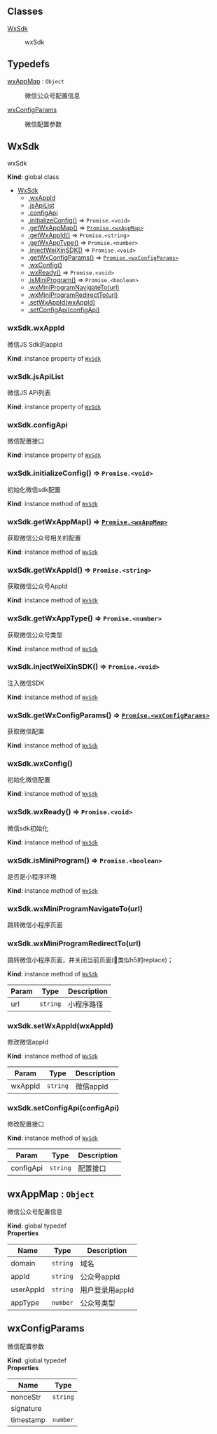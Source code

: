 ## Classes

<dl>
<dt><a href="#WxSdk">WxSdk</a></dt>
<dd><p>wxSdk</p>
</dd>
</dl>

## Typedefs

<dl>
<dt><a href="#wxAppMap">wxAppMap</a> : <code>Object</code></dt>
<dd><p>微信公众号配置信息</p>
</dd>
<dt><a href="#wxConfigParams">wxConfigParams</a></dt>
<dd><p>微信配置参数</p>
</dd>
</dl>

<a name="WxSdk"></a>

## WxSdk
wxSdk

**Kind**: global class  

* [WxSdk](#WxSdk)
    * [.wxAppId](#WxSdk+wxAppId)
    * [.jsApiList](#WxSdk+jsApiList)
    * [.configApi](#WxSdk+configApi)
    * [.initializeConfig()](#WxSdk+initializeConfig) ⇒ <code>Promise.&lt;void&gt;</code>
    * [.getWxAppMap()](#WxSdk+getWxAppMap) ⇒ [<code>Promise.&lt;wxAppMap&gt;</code>](#wxAppMap)
    * [.getWxAppId()](#WxSdk+getWxAppId) ⇒ <code>Promise.&lt;string&gt;</code>
    * [.getWxAppType()](#WxSdk+getWxAppType) ⇒ <code>Promise.&lt;number&gt;</code>
    * [.injectWeiXinSDK()](#WxSdk+injectWeiXinSDK) ⇒ <code>Promise.&lt;void&gt;</code>
    * [.getWxConfigParams()](#WxSdk+getWxConfigParams) ⇒ [<code>Promise.&lt;wxConfigParams&gt;</code>](#wxConfigParams)
    * [.wxConfig()](#WxSdk+wxConfig)
    * [.wxReady()](#WxSdk+wxReady) ⇒ <code>Promise.&lt;void&gt;</code>
    * [.isMiniProgram()](#WxSdk+isMiniProgram) ⇒ <code>Promise.&lt;boolean&gt;</code>
    * [.wxMiniProgramNavigateTo(url)](#WxSdk+wxMiniProgramNavigateTo)
    * [.wxMiniProgramRedirectTo(url)](#WxSdk+wxMiniProgramRedirectTo)
    * [.setWxAppId(wxAppId)](#WxSdk+setWxAppId)
    * [.setConfigApi(configApi)](#WxSdk+setConfigApi)

<a name="WxSdk+wxAppId"></a>

### wxSdk.wxAppId
微信JS Sdk的appId

**Kind**: instance property of [<code>WxSdk</code>](#WxSdk)  
<a name="WxSdk+jsApiList"></a>

### wxSdk.jsApiList
微信JS APi列表

**Kind**: instance property of [<code>WxSdk</code>](#WxSdk)  
<a name="WxSdk+configApi"></a>

### wxSdk.configApi
微信配置接口

**Kind**: instance property of [<code>WxSdk</code>](#WxSdk)  
<a name="WxSdk+initializeConfig"></a>

### wxSdk.initializeConfig() ⇒ <code>Promise.&lt;void&gt;</code>
初始化微信sdk配置

**Kind**: instance method of [<code>WxSdk</code>](#WxSdk)  
<a name="WxSdk+getWxAppMap"></a>

### wxSdk.getWxAppMap() ⇒ [<code>Promise.&lt;wxAppMap&gt;</code>](#wxAppMap)
获取微信公众号相关的配置

**Kind**: instance method of [<code>WxSdk</code>](#WxSdk)  
<a name="WxSdk+getWxAppId"></a>

### wxSdk.getWxAppId() ⇒ <code>Promise.&lt;string&gt;</code>
获取微信公众号AppId

**Kind**: instance method of [<code>WxSdk</code>](#WxSdk)  
<a name="WxSdk+getWxAppType"></a>

### wxSdk.getWxAppType() ⇒ <code>Promise.&lt;number&gt;</code>
获取微信公众号类型

**Kind**: instance method of [<code>WxSdk</code>](#WxSdk)  
<a name="WxSdk+injectWeiXinSDK"></a>

### wxSdk.injectWeiXinSDK() ⇒ <code>Promise.&lt;void&gt;</code>
注入微信SDK

**Kind**: instance method of [<code>WxSdk</code>](#WxSdk)  
<a name="WxSdk+getWxConfigParams"></a>

### wxSdk.getWxConfigParams() ⇒ [<code>Promise.&lt;wxConfigParams&gt;</code>](#wxConfigParams)
获取微信配置

**Kind**: instance method of [<code>WxSdk</code>](#WxSdk)  
<a name="WxSdk+wxConfig"></a>

### wxSdk.wxConfig()
初始化微信配置

**Kind**: instance method of [<code>WxSdk</code>](#WxSdk)  
<a name="WxSdk+wxReady"></a>

### wxSdk.wxReady() ⇒ <code>Promise.&lt;void&gt;</code>
微信sdk初始化

**Kind**: instance method of [<code>WxSdk</code>](#WxSdk)  
<a name="WxSdk+isMiniProgram"></a>

### wxSdk.isMiniProgram() ⇒ <code>Promise.&lt;boolean&gt;</code>
是否是小程序环境

**Kind**: instance method of [<code>WxSdk</code>](#WxSdk)  
<a name="WxSdk+wxMiniProgramNavigateTo"></a>

### wxSdk.wxMiniProgramNavigateTo(url)
跳转微信小程序页面

### wxSdk.wxMiniProgramRedirectTo(url)
跳转微信小程序页面，并关闭当前页面(类似h5的replace)；

**Kind**: instance method of [<code>WxSdk</code>](#WxSdk)  

| Param | Type | Description |
| --- | --- | --- |
| url | <code>string</code> | 小程序路径 |

<a name="WxSdk+setWxAppId"></a>

### wxSdk.setWxAppId(wxAppId)
修改微信appId

**Kind**: instance method of [<code>WxSdk</code>](#WxSdk)  

| Param | Type | Description |
| --- | --- | --- |
| wxAppId | <code>string</code> | 微信appId |

<a name="WxSdk+setConfigApi"></a>

### wxSdk.setConfigApi(configApi)
修改配置接口

**Kind**: instance method of [<code>WxSdk</code>](#WxSdk)  

| Param | Type | Description |
| --- | --- | --- |
| configApi | <code>string</code> | 配置接口 |

<a name="wxAppMap"></a>

## wxAppMap : <code>Object</code>
微信公众号配置信息

**Kind**: global typedef  
**Properties**

| Name | Type | Description |
| --- | --- | --- |
| domain | <code>string</code> | 域名 |
| appId | <code>string</code> | 公众号appId |
| userAppId | <code>string</code> | 用户登录用appId |
| appType | <code>number</code> | 公众号类型 |

<a name="wxConfigParams"></a>

## wxConfigParams
微信配置参数

**Kind**: global typedef  
**Properties**

| Name | Type |
| --- | --- |
| nonceStr | <code>string</code> | 
| signature |  | 
| timestamp | <code>number</code> | 


